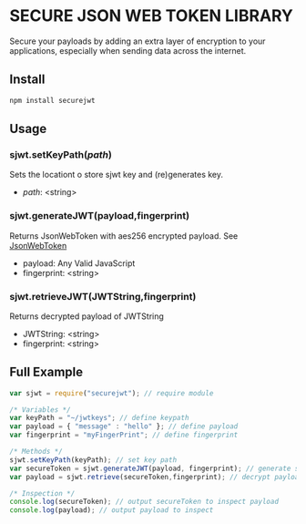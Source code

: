 # SECURE JSON WEB TOKEN LIBRARY

Secure your payloads by adding an extra layer of encryption to your applications, especially when sending data across the internet.

## Install

```bash
npm install securejwt
```
## Usage
### sjwt.setKeyPath(_path_)
Sets the locationt o store sjwt key and (re)generates key.
* _path_: \<string\>
### sjwt.generateJWT(payload,fingerprint)
Returns JsonWebToken with aes256 encrypted payload. See [JsonWebToken](https://www.npmjs.com/package/jsonwebtoken)
* payload: Any Valid JavaScript
* fingerprint: \<string\>
### sjwt.retrieveJWT(JWTString,fingerprint)
Returns decrypted payload of JWTString
* JWTString: \<string\>
* fingerprint: \<string\>
## Full Example
```javascript
var sjwt = require("securejwt"); // require module

/* Variables */
var keyPath = "~/jwtkeys"; // define keypath
var payload = { "message" : "hello" }; // define payload
var fingerprint = "myFingerPrint"; // define fingerprint

/* Methods */
sjwt.setKeyPath(keyPath); // set key path
var secureToken = sjwt.generateJWT(payload, fingerprint); // generate secureToken
var payload = sjwt.retrieve(secureToken,fingerprint); // decrypt payload

/* Inspection */
console.log(secureToken); // output secureToken to inspect payload
console.log(payload); // output payload to inspect
```
